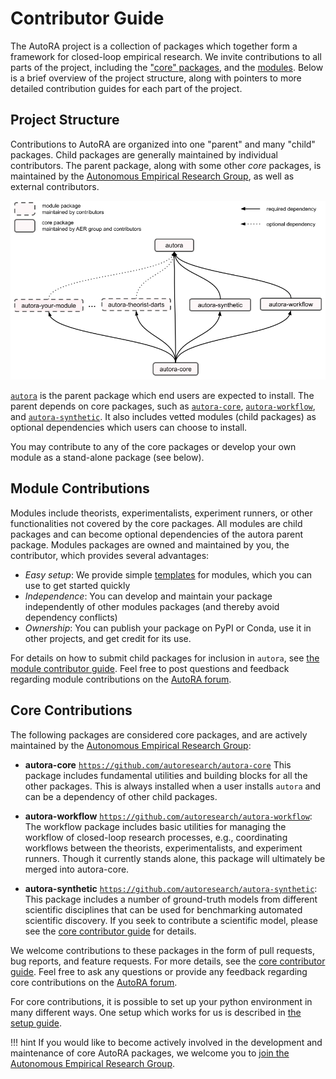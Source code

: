 # Contributor Guide

The AutoRA project is a collection of packages which together form a framework for closed-loop empirical research.
We invite contributions to all parts of the project, including the ["core" packages](core.md), and the [modules](module.md). Below is a brief overview of the
project structure, along with pointers to more detailed contribution guides for each part of the project.

## Project Structure

Contributions to AutoRA are organized into one "parent" and many "child" packages. 
Child packages are generally maintained by individual contributors. The parent package, along with some other 
*core* packages, is maintained by the [Autonomous Empirical Research Group](https://musslick.github.io/AER_website/Team.html), 
as well as external contributors.

![image](../img/package_overview.png)

[`autora`](https://github.com/autoresearch/autora) is the parent package which end users are expected to install. The
parent depends on core packages, such as [`autora-core`](https://github.com/autoresearch/autora-core), 
[`autora-workflow`](https://github.com/autoresearch/autora-workflow), and
[`autora-synthetic`](https://github.com/autoresearch/autora-synthetic). It also includes vetted modules (child packages) as optional dependencies which users can choose 
to install. 

You may contribute to any of the core packages or develop your own module as a stand-alone package (see below).    


## Module Contributions

Modules include theorists, experimentalists, experiment runners, or other functionalities not covered by the core packages. 
All modules are child packages and can become optional dependencies of the autora parent package. Modules packages are 
owned and maintained by you, the contributor, which provides several advantages:
- *Easy setup*: We provide simple [templates](module.md) for modules, which you can use to get started quickly
- *Independence*: You can develop and maintain your package independently of other modules packages (and thereby avoid dependency conflicts)
- *Ownership*: You can publish your package on PyPI or Conda, use it in other projects, and get credit for its use. 

For details on how to submit child packages 
for inclusion in `autora`, see
[the module contributor guide](./module.md). Feel free to post questions and feedback regarding module contributions on the 
[AutoRA forum](https://github.com/orgs/AutoResearch/discussions/categories/module-contributions).

## Core Contributions

The following packages are considered core packages, and are actively maintained by the
[Autonomous Empirical Research Group](https://musslick.github.io/AER_website/Team.html):

- **autora-core** [`https://github.com/autoresearch/autora-core`](https://github.com/autoresearch/autora-core) This package  includes fundamental utilities
and building blocks for all the other packages. This is always installed when a user installs `autora` and can be 
a dependency of other child packages.   


- **autora-workflow** [`https://github.com/autoresearch/autora-workflow`](https://github.com/autoresearch/autora-workflow): The workflow package includes basic utilities for managing the workflow of closed-loop research processes, e.g., coordinating workflows between the theorists, experimentalists, and experiment runners. Though it currently stands alone, this package will ultimately be merged into autora-core.


- **autora-synthetic** [`https://github.com/autoresearch/autora-synthetic`](https://github.com/autoresearch/autora-synthetic): This package includes a number of ground-truth models from different scientific disciplines that can be used for benchmarking automated scientific discovery. If you seek to contribute a scientific model, please see the [core contributor guide](core.md) for details.   


We welcome contributions to
these packages in the form of pull requests, bug reports, and feature requests. For more details, see the
[core contributor guide](core.md). Feel free to ask any questions or provide any feedback regarding core contributions on the 
[AutoRA forum](https://github.com/orgs/AutoResearch/discussions/categories/core-contributions).

For core contributions, it is possible to set up your python environment in many different ways. 
One setup which works for us is described in [the setup guide](./setup.md).

!!! hint
    If you would like to become actively involved in the development and maintenance of core AutoRA packages, 
    we welcome you to [join the Autonomous Empirical Research Group](https://musslick.github.io/AER_website/Team.html).

